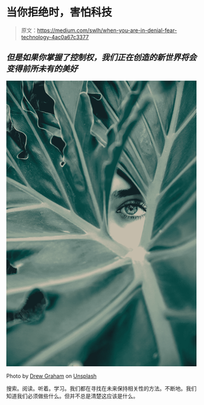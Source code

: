 # 当你拒绝时，害怕科技

> 原文：<https://medium.com/swlh/when-you-are-in-denial-fear-technology-4ac0a67c3377>

## *但是如果你掌握了控制权，我们正在创造的新世界将会变得前所未有的美好*

![](img/84b019b05c93363cd2980d46c2793aa0.png)

Photo by [Drew Graham](https://unsplash.com/@dizzyd718?utm_source=unsplash&utm_medium=referral&utm_content=creditCopyText) on [Unsplash](https://unsplash.com/search/photos/fear?utm_source=unsplash&utm_medium=referral&utm_content=creditCopyText)

搜索。阅读。听着。学习。我们都在寻找在未来保持相关性的方法。不断地。我们知道我们必须做些什么。但并不总是清楚这应该是什么。